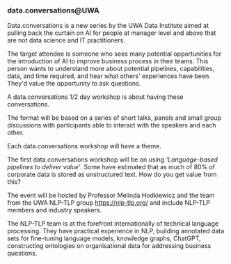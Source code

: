 ### data.conversations@UWA

Data.conversations is a new series by the UWA Data Institute aimed at pulling back the curtain on AI for people at manager level and above that are not data science and IT practitioners.

The target attendee is someone who sees many potential opportunities for the introduction of AI to improve business process in their teams. This person wants to understand more about potential pipelines, capabilities, data, and time required, and hear what others' experiences have been. They'd value the opportunity to ask questions.

A data.conversations 1/2 day workshop is about having these conversations.

The format will be based on a series of short talks, panels and small group discussions with participants able to interact with the speakers and each other.

Each data.conversations workshop will have a theme.

The first data.conversations workshop will be on using *'Language-based pipelines to deliver value'*. Some have estimated that as much of 80% of corporate data is stored as unstructured text. How do you get value from this?

The event will be hosted by Professor Melinda Hodkiewicz and the team from the UWA NLP-TLP group https://nlp-tlp.org/ and include NLP-TLP members and industry speakers.


The NLP-TLP team is at the forefront internationally of technical language processing. They have practical experience in NLP, building annotated data sets for fine-tuning language models, knowledge graphs, ChatGPT, constructing ontologies on organisational data for addressing business questions.


